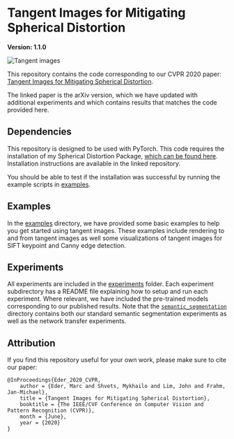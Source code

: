 # Tangent Images for Mitigating Spherical Distortion
**Version: 1.1.0**

![Tangent images](./images/tangent-images.gif)

This repository contains the code corresponding to our CVPR 2020 paper: [Tangent Images for Mitigating Spherical Distortion](https://arxiv.org/abs/1912.09390). 

The linked paper is the arXiv version, which we have updated with additional experiments and which contains results that matches the code provided here.


## Dependencies

This repository is designed to be used with PyTorch. This code requires the installation of my Spherical Distortion Package, [which can be found here](https://github.com/meder411/Spherical-Package). Installation instructions are available in the linked repository.

You should be able to test if the installation was successful by running the example scripts in [examples](./examples).


## Examples

In the [examples](./examples) directory, we have provided some basic examples to help you get started using tangent images. These examples include rendering to and from tangent images as well some visualizations of tangent images for SIFT keypoint and Canny edge detection.


## Experiments

All experiments are included in the [experiments](./experiments) folder. Each experiment subdirectory has a README file explaining how to setup and run each experiment. Where relevant, we have included the pre-trained models corresponding to our published results. Note that the [`semantic_segmentation`](./experiments/semantic_segmentation) directory contains both our standard semantic segmentation experiments as well as the network transfer experiments.


## Attribution

If you find this repository useful for your own work, please make sure to cite our paper:

```
@InProceedings{Eder_2020_CVPR,
    author = {Eder, Marc and Shvets, Mykhailo and Lim, John and Frahm, Jan-Michael},
    title = {Tangent Images for Mitigating Spherical Distortion},
    booktitle = {The IEEE/CVF Conference on Computer Vision and Pattern Recognition (CVPR)},
    month = {June},
    year = {2020}
}
```
